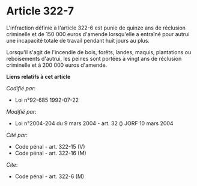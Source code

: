 # Article 322-7

L'infraction définie à l'article 322-6 est punie de quinze ans de réclusion criminelle et de 150 000 euros d'amende
lorsqu'elle a entraîné pour autrui une incapacité totale de travail pendant huit jours au plus.

Lorsqu'il s'agit de l'incendie de bois, forêts, landes, maquis, plantations ou reboisements d'autrui, les peines sont portées
à vingt ans de réclusion criminelle et à 200 000 euros d'amende.

**Liens relatifs à cet article**

_Codifié par_:

  - Loi n°92-685 1992-07-22

_Modifié par_:

  - Loi n°2004-204 du 9 mars 2004 - art. 32 () JORF 10 mars 2004

_Cité par_:

  - Code pénal - art. 322-15 (V)
  - Code pénal - art. 322-16 (M)

_Cite_:

  - Code pénal - art. 322-6 (M)
